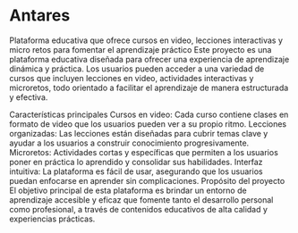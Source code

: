 # Antares
Plataforma educativa que ofrece cursos en video, lecciones interactivas y micro retos para fomentar el aprendizaje práctico
Este proyecto es una plataforma educativa diseñada para ofrecer una experiencia de aprendizaje dinámica y práctica. Los usuarios pueden acceder a una variedad de cursos que incluyen lecciones en video, actividades interactivas y microretos, todo orientado a facilitar el aprendizaje de manera estructurada y efectiva.

Características principales
Cursos en video: Cada curso contiene clases en formato de video que los usuarios pueden ver a su propio ritmo.
Lecciones organizadas: Las lecciones están diseñadas para cubrir temas clave y ayudar a los usuarios a construir conocimiento progresivamente.
Microretos: Actividades cortas y específicas que permiten a los usuarios poner en práctica lo aprendido y consolidar sus habilidades.
Interfaz intuitiva: La plataforma es fácil de usar, asegurando que los usuarios puedan enfocarse en aprender sin complicaciones.
Propósito del proyecto
El objetivo principal de esta plataforma es brindar un entorno de aprendizaje accesible y eficaz que fomente tanto el desarrollo personal como profesional, a través de contenidos educativos de alta calidad y experiencias prácticas.

